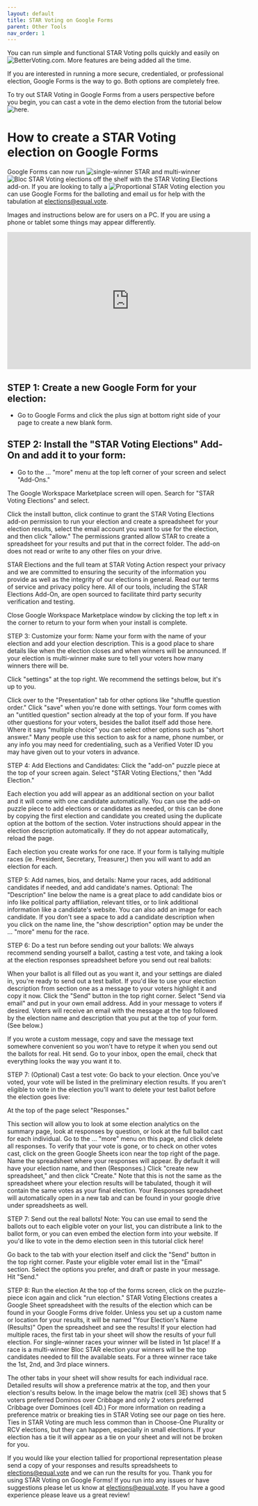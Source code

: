 ```yaml
---
layout: default
title: STAR Voting on Google Forms
parent: Other Tools
nav_order: 1
---
```


You can run simple and functional STAR Voting polls quickly and easily on ![BetterVoting.com](http://www.bettervoting.com/). More features are being added all the time.

If you are interested in running a more secure, credentialed, or professional election, Google Forms is the way to go. Both options are completely free.

To try out STAR Voting in Google Forms from a users perspective before you begin, you can cast a vote in the demo election from the tutorial below ![here](https://forms.gle/xG91oePuZzV973uU6). 

# How to create a STAR Voting election on Google Forms

Google Forms can now run ![single-winner STAR](http://starvoting.us/voting_guide) and multi-winner ![Bloc STAR Voting](http://starvoting.us/multi_winner) elections off the shelf with the STAR Voting Elections add-on. If you are looking to tally a ![Proportional STAR Voting](http://starvoting.us/pr) election you can use Google Forms for the balloting and email us for help with the tabulation at [elections@equal.vote](mailto:elections@equal.vote).

Images and instructions below are for users on a PC. If you are using a phone or tablet some things may appear differently. 

<iframe width="560" height="315" src="https://www.youtube.com/embed/lALJXzCWtGM?si=cIR48a-R_LM-ceUK" title="YouTube video player" frameborder="0" allow="accelerometer; autoplay; clipboard-write; encrypted-media; gyroscope; picture-in-picture; web-share" referrerpolicy="strict-origin-when-cross-origin" allowfullscreen></iframe>

## STEP 1: Create a new Google Form for your election:

* Go to Google Forms and click the plus sign at bottom right side of your page to create a new blank form.

## STEP 2: Install the "STAR Voting Elections" Add-On and add it to your form:
* Go to the ... "more" menu at the top left corner of your screen and select "Add-Ons." 

The Google Workspace Marketplace screen will open. Search for "STAR Voting Elections" and select. 

Click the install button, click continue to grant the STAR Voting Elections add-on permission to run your election and create a spreadsheet for your election results, select the email account you want to use for the election, and then click "allow." The permissions granted allow STAR to create a spreadsheet for your results and put that in the correct folder. The add-on does not read or write to any other files on your drive. 


STAR Elections and the full team at STAR Voting Action respect your privacy and we are committed to ensuring the security of the information you provide as well as the integrity of our elections in general. Read our terms of service and privacy policy here. All of our tools, including the STAR Elections Add-On, are open sourced to facilitate third party security verification and testing. 


Close Google Workspace Marketplace window by clicking the top left x in the corner to return to your form when your install is complete.  
 

STEP 3: Customize your form:
Name your form with the name of your election and add your election description. This is a good place to share details like when the election closes and when winners will be announced. If your election is multi-winner make sure to tell your voters how many winners there will be. 

Click "settings" at the top right. We recommend the settings below, but it's up to you. 

Click over to the "Presentation" tab for other options like "shuffle question order."
Click "save" when you're done with settings. 
Your form comes with an "untitled question" section already at the top of your form. If you have other questions for your voters, besides the ballot itself add those here. Where it says "multiple choice" you can select other options such as "short answer." Many people use this section to ask for a name, phone number, or any info you may need for credentialing, such as a Verified Voter ID you may have given out to your voters in advance.


STEP 4: Add Elections and Candidates:
Click the "add-on" puzzle piece at the top of your screen again. Select "STAR Voting Elections," then "Add Election." 
	
Each election you add will appear as an additional section on your ballot and it will come with one candidate automatically. You can use the add-on puzzle piece to add elections or candidates as needed, or this can be done by copying the first election and candidate you created using the duplicate option at the bottom of the section. 
Voter instructions should appear in the election description automatically. If they do not appear automatically, reload the page.

Each election you create works for one race. If your form is tallying multiple races (ie. President, Secretary, Treasurer,) then you will want to add an election for each. 
 

STEP 5: Add names, bios, and details:
Name your races, add additional candidates if needed, and add candidate's names.
Optional: The "Description" line below the name is a great place to add candidate bios or info like political party affiliation, relevant titles, or to link additional information like a candidate's website. You can also add an image for each candidate. If you don't see a space to add a candidate description when you click on the name line, the "show description" option may be under the ... "more" menu for the race. 



STEP 6: Do a test run before sending out your ballots:
We always recommend sending yourself a ballot, casting a test vote, and taking a look at the election responses spreadsheet before you send out real ballots:

When your ballot is all filled out as you want it, and your settings are dialed in, you're ready to send out a test ballot. 
If you'd like to use your election description from section one as a message to your voters highlight it and copy it now.
Click the "Send" button in the top right corner.
Select "Send via email" and put in your own email address.
Add in your message to voters if desired. Voters will receive an email with the message at the top followed by the election name and description that you put at the top of your form. (See below.)

If you wrote a custom message, copy and save the message text somewhere convenient so you won't have to retype it when you send out the ballots for real.
Hit send.
Go to your inbox, open the email, check that everything looks the way you want it to.




STEP 7: (Optional) Cast a test vote:
Go back to your election. Once you've voted, your vote will be listed in the preliminary election results. If you aren't eligible to vote in the election you'll want to delete your test ballot before the election goes live:

At the top of the page select "Responses."

This section will allow you to look at some election analytics on the summary page, look at responses by question, or look at the full ballot cast for each individual.
Go to the ... "more" menu on this page, and click delete all responses. 
To verify that your vote is gone, or to check on other votes cast, click on the green Google Sheets icon near the top right of the page.
Name the spreadsheet where your responses will appear. By default it will have your election name, and then (Responses.) Click "create new spreadsheet," and then click "Create." Note that this is not the same as the spreadsheet where your election results will be tabulated, though it will contain the same votes as your final election. 
Your Responses spreadsheet will automatically open in a new tab and can be found in your google drive under spreadsheets as well.



STEP 7: Send out the real ballots!
Note: You can use email to send the ballots out to each eligible voter on your list, you can distribute a link to the ballot form, or you can even embed the election form into your website. If you'd like to vote in the demo election seen in this tutorial click here!

Go back to the tab with your election itself and click the "Send" button in the top right corner.
Paste your eligible voter email list in the "Email" section. 
Select the options you prefer, and draft or paste in your message. 
Hit "Send."
 

STEP 8: Run the election
At the top of the forms screen, click on the puzzle-piece icon again and click "run election."
STAR Voting Elections creates a Google Sheet spreadsheet with the results of the election which can be found in your Google Forms drive folder. Unless you set up a custom name or location for your results, it will be named "Your Election's Name (Results)"
Open the spreadsheet and see the results! If your election had multiple races, the first tab in your sheet will show the results of your full election. 
For single-winner races your winner will be listed in 1st place!
If a race is a multi-winner Bloc STAR election your winners will be the top candidates needed to fill the available seats. For a three winner race take the 1st, 2nd, and 3rd place winners. 

The other tabs in your sheet will show results for each individual race. 
Detailed results will show a preference matrix at the top, and then your election's results below. In the image below the matrix (cell 3E) shows that 5 voters preferred Dominos over Cribbage and only 2 voters preferred Cribbage over Dominoes (cell 4D.)
For more information on reading a preference matrix or breaking ties in STAR Voting see our page on ties here. 
Ties in STAR Voting are much less common than in Choose-One Plurality or RCV elections, but they can happen, especially in small elections. If your election has a tie it will appear as a tie on your sheet and will not be broken for you. 

If you would like your election tallied for proportional representation please send a copy of your responses and results spreadsheets to elections@equal.vote and we can run the results for you. 
Thank you for using STAR Voting on Google Forms! 
If you run into any issues or have suggestions please let us know at elections@equal.vote. If you have a good experience please leave us a great review! 